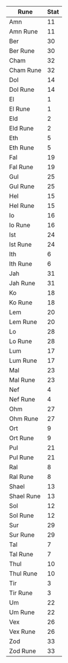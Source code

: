|Rune|Stat|
|-|-|
|Amn|11|
|Amn Rune|11|
|Ber|30|
|Ber Rune|30|
|Cham|32|
|Cham Rune|32|
|Dol|14|
|Dol Rune|14|
|El|1|
|El Rune|1|
|Eld|2|
|Eld Rune|2|
|Eth|5|
|Eth Rune|5|
|Fal|19|
|Fal Rune|19|
|Gul|25|
|Gul Rune|25|
|Hel|15|
|Hel Rune|15|
|Io|16|
|Io Rune|16|
|Ist|24|
|Ist Rune|24|
|Ith|6|
|Ith Rune|6|
|Jah|31|
|Jah Rune|31|
|Ko|18|
|Ko Rune|18|
|Lem|20|
|Lem Rune|20|
|Lo|28|
|Lo Rune|28|
|Lum|17|
|Lum Rune|17|
|Mal|23|
|Mal Rune|23|
|Nef|4|
|Nef Rune|4|
|Ohm|27|
|Ohm Rune|27|
|Ort|9|
|Ort Rune|9|
|Pul|21|
|Pul Rune|21|
|Ral|8|
|Ral Rune|8|
|Shael|13|
|Shael Rune|13|
|Sol|12|
|Sol Rune|12|
|Sur|29|
|Sur Rune|29|
|Tal|7|
|Tal Rune|7|
|Thul|10|
|Thul Rune|10|
|Tir|3|
|Tir Rune|3|
|Um|22|
|Um Rune|22|
|Vex|26|
|Vex Rune|26|
|Zod|33|
|Zod Rune|33|